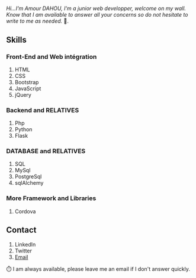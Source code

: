 # 

*Hi...I'm Amour DAHOU, I'm a junior web developper, welcome on my wall. Know that I am available to answer all your concerns so do not hesitate to write to me as needed.* 🙂.

## Skills

### Front-End and Web intégration

1. HTML
2. CSS
3. Bootstrap
4. JavaScript
5. jQuery

### Backend and RELATIVES

1. Php
2. Python
3. Flask

### DATABASE and RELATIVES

1. SQL
2. MySql
3. PostgreSql
4. sqlAlchemy

### More Framework and Libraries

1. Cordova

## Contact

1. LinkedIn
2. Twitter 
3. <a href="mailto:amourdahou@yahoo.com">Email</a>


⏱️ I am always available, please leave me an email if I don't answer quickly.

<!---
Amour22/Amour22 is a ✨ special ✨ repository because its `README.md` (this file) appears on your GitHub profile.
You can click the Preview link to take a look at your changes.
--->
